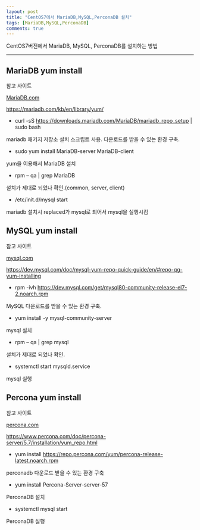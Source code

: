 ```yaml
---
layout: post
title: "CentOS7에서 MariaDB,MySQL,PerconaDB 설치"
tags: [MariaDB,MySQL,PerconaDB]
comments: true
---
```


CentOS7버전에서 MariaDB, MySQL, PerconaDB를 설치하는 방법

---

## MariaDB yum install

참고 사이트

[MariaDB.com](https://mariadb.com/kb/en/library/yum/)

https://mariadb.com/kb/en/library/yum/

- curl -sS https://downloads.mariadb.com/MariaDB/mariadb_repo_setup | sudo bash

mariadb 패키지 저장소 설치 스크립트 사용. 다운로드를 받을 수 있는 환경 구축.

- sudo yum install MariaDB-server MariaDB-client

yum을 이용해서 MariaDB 설치

- rpm – qa | grep MariaDB

설치가 제대로 되었나 확인.(common, server, client)

- /etc/init.d/mysql start

mariadb 설치시 replaced가 mysql로 되어서 mysql을 실행시킴

## MySQL yum install

참고 사이트

[mysql.com](https://dev.mysql.com/doc/mysql-yum-repo-quick-guide/en/#repo-qg-yum-installing)

https://dev.mysql.com/doc/mysql-yum-repo-quick-guide/en/#repo-qg-yum-installing

- rpm -ivh https://dev.mysql.com/get/mysql80-community-release-el7-2.noarch.rpm

MySQL 다운로드를 받을 수 있는 환경 구축.

- yum install -y mysql-community-server

mysql 설치

- rpm – qa | grep mysql

설치가 제대로 되었나 확인.

- systemctl start mysqld.service

mysql 실행

## Percona yum install

참고 사이트

[percona.com](https://www.percona.com/doc/percona-server/5.7/installation/yum_repo.html)

https://www.percona.com/doc/percona-server/5.7/installation/yum_repo.html


- yum install https://repo.percona.com/yum/percona-release-latest.noarch.rpm

perconadb 다운로드 받을 수 있는 환경 구축

- yum install Percona-Server-server-57

PerconaDB 설치

- systemctl mysql start

PerconaDB 실행
